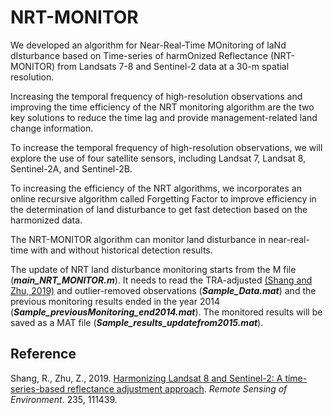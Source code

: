 # NRT-MONITOR
We developed an algorithm for Near-Real-Time MOnitoring of laNd dIsturbance based on Time-series of harmOnized Reflectance (NRT-MONITOR) from Landsats 7-8 and Sentinel-2 data at a 30-m spatial resolution. 

Increasing the temporal frequency of high-resolution observations and improving the time efficiency of the NRT monitoring algorithm are the two key solutions to reduce the time lag and provide management-related land change information. 

To increase the temporal frequency of high-resolution observations, we will explore the use of four satellite sensors, including Landsat 7, Landsat 8, Sentinel-2A, and Sentinel-2B. 

To increasing the efficiency of the NRT algorithms, we incorporates an online recursive algorithm called Forgetting Factor to improve efficiency in the determination of land disturbance to get fast detection based on the harmonized data. 

The NRT-MONITOR algorithm can monitor land disturbance in near-real-time with and without historical detection results. 

The update of NRT land disturbance monitoring starts from the M file (***main_NRT_MONITOR.m***). It needs to read the TRA-adjusted [(Shang and Zhu, 2019)](https://www.sciencedirect.com/science/article/pii/S0034425719304584) and outlier-removed observations (***Sample_Data.mat***) and the previous monitoring results ended in the year 2014 (***Sample_previousMonitoring_end2014.mat***). The monitored results will be saved as a MAT file (***Sample_results_updatefrom2015.mat***).


## Reference

Shang, R., Zhu, Z., 2019. [Harmonizing Landsat 8 and Sentinel-2: A time-series-based reflectance adjustment approach](https://www.sciencedirect.com/science/article/pii/S0034425719304584). *Remote Sensing of Environment*. 235, 111439.
